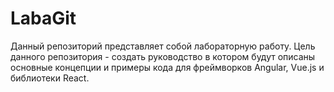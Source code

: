 # LabaGit
Данный репозиторий представляет собой лабораторную работу.
Цель данного репозитория - создать руководство в котором будут описаны основные концепции и примеры кода для фреймворков Angular, Vue.js и библиотеки React.

